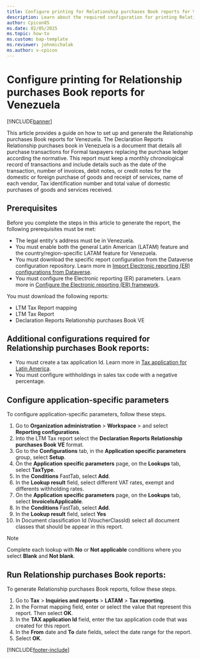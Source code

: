 ```yaml
---
title: Configure printing for Relationship purchases Book reports for Venezuela
description: Learn about the required configuration for printing Relationship purchases Book reports for Venezuela. 
author: Cpicon85
ms.date: 02/05/2025
ms.topic: how-to
ms.custom: bap-template
ms.reviewer: johnmichalak
ms.author: v-cpicon
---
```


# Configure printing for Relationship purchases Book reports for Venezuela

[!INCLUDE[banner](../../includes/banner.md)]

This article provides a guide on how to set up and generate the Relationship purchases Book reports for Venezuela.
The Declaration Reports Relationship purchases book in Venezuela is a document that details all purchase transactions for Formal taxpayers replacing the purchase ledger according the normative. This report must keep a monthly chronological record of transactions and include details such as the date of the transaction, number of invoices, debit notes, or credit notes for the domestic or foreign purchase of goods and receipt of services, name of each vendor, Tax identification number and total value of domestic purchases of goods and services received.

## Prerequisites
Before you complete the steps in this article to generate the report, the following prerequisites must be met:
- The legal entity's address must be in Venezuela.
- You must enable both the general Latin American (LATAM) feature and the country/region-specific LATAM feature for Venezuela.
- You must download the specific report configuration from the Dataverse configuration repository. Learn more in [Import Electronic reporting (ER) configurations from Dataverse](../global/workspace/gsw-import-er-config-dataverse.md). 
- You must configure the Electronic reporting (ER) parameters. Learn more in [Configure the Electronic reporting (ER) framework](../../../fin-ops-core/dev-itpro/analytics/electronic-reporting-er-configure-parameters.md).

You must download the following reports:
* LTM Tax Report mapping
* LTM Tax Report
* Declaration Reports Relationship purchases Book VE 

## Additional configurations required for Relationship purchases Book reports:
- You must create a tax application Id. Learn more in [Tax application for Latin America](ltm-core-tax-application.md).
- You must configure withholdings in sales tax code with a negative percentage.

## Configure application-specific parameters 
To configure application-specific parameters, follow these steps.
1. Go to **Organization administration** > **Workspace** > and select **Reporting configurations**.
1. Into the LTM Tax report select the **Declaration Reports Relationship purchases Book VE** format. 
1. Go to the **Configurations** tab, in the **Application specific parameters** group, select **Setup**.
1. On the **Application specific parameters** page, on the **Lookups** tab, select **TaxType**.
1. In the **Conditions** FastTab, select **Add**.
1. In the **Lookup result** field, select different VAT rates, exempt and differents withholding rates.
1. On the **Application specific parameters** page, on the **Lookups** tab, select **InvoiceIsApplicable**.
1. In the **Conditions** FastTab, select **Add**.
1. In the **Lookup result** field, select **Yes** 
1. In Document classification Id (VoucherClassId) select all document classes that should be appear in this report.  

> [!NOTE]
> Complete each lookup with **No** or **Not applicable** conditions where you select **Blank** and **Not blank**.

## Run Relationship purchases Book reports:
To generate Relationship purchases Book reports, follow these steps.
1. Go to **Tax** \> **Inquiries and reports** \> **LATAM** \> **Tax reporting**.
1. In the Format mapping field, enter or select the value that represent this report. Then select **OK**.
1. In the **TAX application Id** field, enter the tax application code that was created for this report.
1. In the **From** date and **To** date fields, select the date range for the report.
1. Select **OK**.

[!INCLUDE[footer-include](../../../includes/footer-banner.md)]
